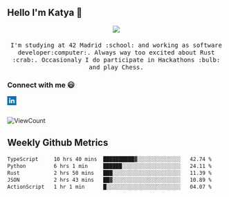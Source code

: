 
## Hello I'm Katya :wave:

<p align="center">
  <img src="https://raw.githubusercontent.com/coderjojo/coderjojo/master/img/github.gif" width=100>
  <br><br>
  <samp>
    I'm studying at 42 Madrid :school: </a> and working as software developer:computer:. Always way too excited about Rust :crab:. Occasionaly I do participate in Hackathons :bulb: and play Chess.
  </samp>
</p>

### Connect with me :smiley:
<a href="https://www.linkedin.com/in/ekaterina-prusakova-b209b494/">
  <img align="left" alt="Katya Prusakova" width="21px" src="https://raw.githubusercontent.com/edent/SuperTinyIcons/099dc12b59179d07d534069bc8551718f786d91a/images/svg/linkedin.svg" />
</a>
<br/><br/>


<!--  ![visitors](https://visitor-badge.glitch.me/badge?page_id=KatyaPrusakova/KatyaPrusakova) -->

![ViewCount](https://views.whatilearened.today/views/github/KatyaPrusakova/views.svg)

## Weekly Github Metrics

<!--START_SECTION:waka-->

```text
TypeScript     10 hrs 40 mins  ██████████▓░░░░░░░░░░░░░░   42.74 %
Python         6 hrs 1 min     ██████░░░░░░░░░░░░░░░░░░░   24.11 %
Rust           2 hrs 50 mins   ███░░░░░░░░░░░░░░░░░░░░░░   11.39 %
JSON           2 hrs 43 mins   ██▓░░░░░░░░░░░░░░░░░░░░░░   10.89 %
ActionScript   1 hr 1 min      █░░░░░░░░░░░░░░░░░░░░░░░░   04.07 %
```

<!--END_SECTION:waka-->